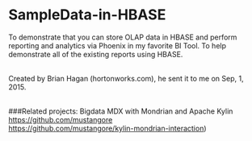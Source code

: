 # SampleData-in-HBASE

To demonstrate that you can store OLAP data in HBASE and perform reporting and analytics via Phoenix in my favorite BI Tool.
To help demonstrate all of the existing reports using HBASE.<BR><BR>

Created by Brian Hagan (hortonworks.com), he sent it to me on Sep, 1, 2015.<BR><BR>

###Related projects:
Bigdata MDX with Mondrian and Apache Kylin <BR>
https://github.com/mustangore<BR>
https://github.com/mustangore/kylin-mondrian-interaction)<BR>
